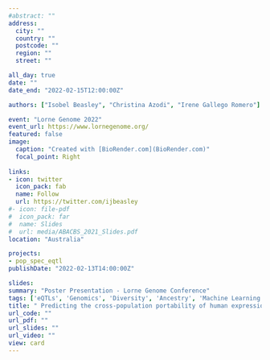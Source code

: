 ```yaml
---
#abstract: ""
address:
  city: ""
  country: ""
  postcode: ""
  region: ""
  street: ""

all_day: true
date: ""
date_end: "2022-02-15T12:00:00Z"

authors: ["Isobel Beasley", "Christina Azodi", "Irene Gallego Romero"]

event: "Lorne Genome 2022"
event_url: https://www.lornegenome.org/
featured: false
image: 
  caption: "Created with [BioRender.com](BioRender.com)"
  focal_point: Right
  
links:
- icon: twitter
  icon_pack: fab
  name: Follow
  url: https://twitter.com/ijbeasley
#- icon: file-pdf
#  icon_pack: far
#  name: Slides
#  url: media/ABACBS_2021_Slides.pdf
location: "Australia"

projects: 
- pop_spec_eqtl
publishDate: "2022-02-13T14:00:00Z"

slides: 
summary: "Poster Presentation - Lorne Genome Conference"
tags: ['eQTLs', 'Genomics', 'Diversity', 'Ancestry', 'Machine Learning']
title: " Predicting the cross-population portability of human expression quantitative trait loci (eQTLs)"
url_code: ""
url_pdf: ""
url_slides: ""
url_video: ""
view: card
---
```


